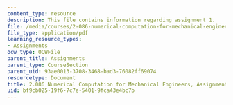 ```yaml
---
content_type: resource
description: This file contains information regarding assignment 1.
file: /media/courses/2-086-numerical-computation-for-mechanical-engineers-fall-2014/bf9cb02519f67c7e54019fca43e4bc7b_MIT2_086F14_Assignment_1.pdf
file_type: application/pdf
learning_resource_types:
- Assignments
ocw_type: OCWFile
parent_title: Assignments
parent_type: CourseSection
parent_uid: 93ae0013-3708-3468-bad3-76082ff69074
resourcetype: Document
title: 2.086 Numerical Computation for Mechanical Engineers, Assignment 1
uid: bf9cb025-19f6-7c7e-5401-9fca43e4bc7b
---
```

